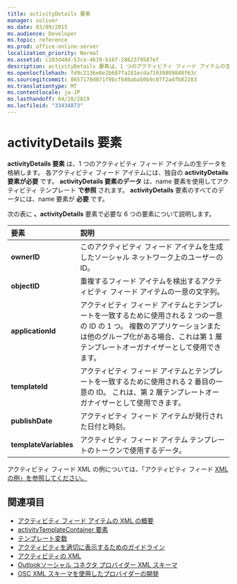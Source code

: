 ```yaml
---
title: activityDetails 要素
manager: soliver
ms.date: 03/09/2015
ms.audience: Developer
ms.topic: reference
ms.prod: office-online-server
localization_priority: Normal
ms.assetid: c103d48d-53ca-4b19-b16f-2862379587ef
description: activityDetails 要素は、1 つのアクティビティ フィード アイテムの生データを格納します。 各アクティビティ フィード アイテムには、独自の activityDetails 要素が必要です。 activityDetails 要素のデータは、name 要素を使用してアクティビティ テンプレートで参照されます。
ms.openlocfilehash: fd9c2136e8e2b687fa281ecda71039809848f63c
ms.sourcegitcommit: 8657170d071f9bcf680aba50b9c07f2a4fb82283
ms.translationtype: MT
ms.contentlocale: ja-JP
ms.lasthandoff: 04/28/2019
ms.locfileid: "33434873"
---
```

# <a name="activitydetails-element"></a>activityDetails 要素

**activityDetails 要素** は、1 つのアクティビティ フィード アイテムの生データを格納します。 各アクティビティ フィード アイテムには、独自の **activityDetails 要素が必要** です。 **activityDetails 要素のデータ** は、name 要素を使用してアクティビティ テンプレート **で参照** されます。 **activityDetails** 要素のすべてのデータには、name 要素が **必要** です。 
  
次の表に **、activityDetails** 要素で必要な 6 つの要素について説明します。 
  
|**要素**|**説明**|
|:-----|:-----|
|**ownerID** <br/> |このアクティビティ フィード アイテムを生成したソーシャル ネットワーク上のユーザーの ID。  <br/> |
|**objectID** <br/> |重複するフィード アイテムを検出するアクティビティ フィード アイテムの一意の文字列。  <br/> |
|**applicationId** <br/> |アクティビティ フィード アイテムとテンプレートを一致するために使用される 2 つの一意の ID の 1 つ。 複数のアプリケーションまたは他のグループ化がある場合、これは第 1 層テンプレートオーガナイザーとして使用できます。  <br/> |
|**templateId** <br/> |アクティビティ フィード アイテムとテンプレートを一致するために使用される 2 番目の一意の ID。 これは、第 2 層テンプレートオーガナイザーとして使用できます。  <br/> |
|**publishDate** <br/> |アクティビティ フィード アイテムが発行された日付と時刻。  <br/> |
|**templateVariables** <br/> |アクティビティ フィード アイテム テンプレートのトークンで使用するデータ。  <br/> |
   
アクティビティ フィード XML の例については、「アクティビティ フィード [XML の例」を参照してください。](activity-feed-xml-example.md)
  
## <a name="see-also"></a>関連項目

- [アクティビティ フィード アイテムの XML の概要](overview-of-xml-for-an-activity-feed-item.md)  
- [activityTemplateContainer 要素](activitytemplatecontainer-element.md)  
- [テンプレート変数](template-variables.md) 
- [アクティビティを適切に表示するためのガイドライン](guidelines-for-properly-displaying-activities.md)  
- [アクティビティの XML](xml-for-activities.md)  
- [Outlookソーシャル コネクタ プロバイダー XML スキーマ](outlook-social-connector-provider-xml-schema.md)
- [OSC XML スキーマを使用したプロバイダーの開発](developing-a-provider-with-the-osc-xml-schema.md)

